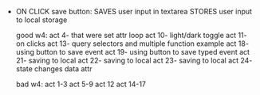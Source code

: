 

* 
    <!-- 
    Display current DAY at the top of calendar
    Set timeblocks for each hour in the day:
    Set timeblocks between an interval of time (e.g, 8am-6pm)
    Make blocks responsive and scrollable
    WHEN click timeblock
    THEN I can enter an event:
    EACH timeblock is color coded by future,present, past
    SET default class "future"
    IF timeblock positon in array/value is === to the currentHour
    SET class to "present"
    IF timeblock value comes before current time in time array
    SET class to "past"
    -->
    ON CLICK save button:
    SAVES user input in textarea
    STORES user input to local storage

   

    good w4:
    act 4- that were set attr loop
    act 10- light/dark toggle
    act 11- on clicks
    act 13- query selectors and multiple function example
    act 18- using button to save event
    act 19- using button to save typed event 
    act 21- saving to local
    act 22- saving to local
    act 23- saving to local
    act 24- state changes data attr
    
    bad w4:
    act 1-3
    act 5-9
    act 12
    act 14-17

    





